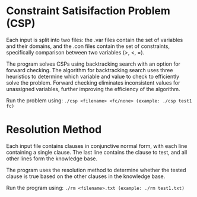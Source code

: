 # Constraint Satisifaction Problem (CSP)

Each input is split into two files: the .var files contain the set of variables and their domains, and the .con files contain the set of constraints, specifically comparison between two variables (>, <, =).

The program solves CSPs using backtracking search with an option for forward checking. The algorithm for backtracking search uses three heuristics to determine which variable and value to check to efficiently solve the problem. Forward checking eliminates inconsistent values for unassigned variables, further improving the efficiency of the algorithm. 

Run the problem using: ```./csp <filename> <fc/none> (example: ./csp test1 fc)```

# Resolution Method

Each input file contains clauses in conjunctive normal form, with each line containing a single clause. The last line contains the clause to test, and all other lines form the knowledge base.

The program uses the resolution method to determine whether the tested clause is true based on the other clauses in the knowledge base.

Run the program using: ```./rm <filename>.txt (example: ./rm test1.txt)```
